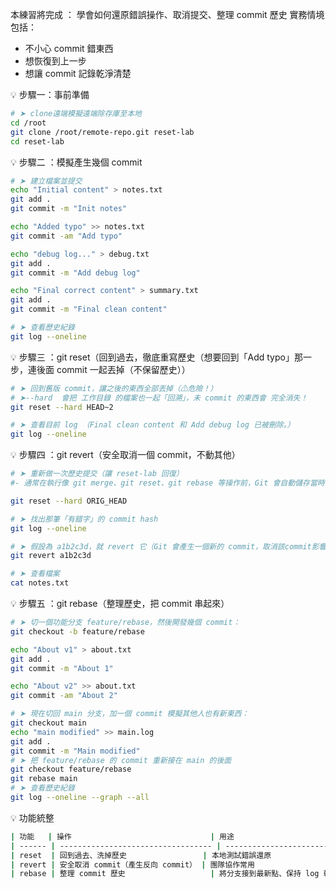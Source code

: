 本練習將完成 ：
學會如何還原錯誤操作、取消提交、整理 commit 歷史
實務情境包括：

- 不小心 commit 錯東西
- 想恢復到上一步
- 想讓 commit 記錄乾淨清楚

💡 步驟一：事前準備
```bash
# ➤ clone遠端模擬遠端除存庫至本地
cd /root
git clone /root/remote-repo.git reset-lab
cd reset-lab
```

💡 步驟二 ：模擬產生幾個 commit

```bash
# ➤ 建立檔案並提交
echo "Initial content" > notes.txt
git add .
git commit -m "Init notes"

echo "Added typo" >> notes.txt
git commit -am "Add typo"

echo "debug log..." > debug.txt
git add .
git commit -m "Add debug log"

echo "Final correct content" > summary.txt
git add .
git commit -m "Final clean content"

# ➤ 查看歷史紀錄
git log --oneline
```

💡 步驟三 ：git reset（回到過去，徹底重寫歷史（想要回到「Add typo」那一步，連後面 commit 一起丟掉（不保留歷史））

```bash
# ➤ 回到舊版 commit，讓之後的東西全部丟掉（⚠危險！）
# ➤--hard  會把 工作目錄 的檔案也一起「回溯」，未 commit 的東西會 完全消失！
git reset --hard HEAD~2

# ➤ 查看目前 log （Final clean content 和 Add debug log 已被刪除。）
git log --oneline


```

💡 步驟四 ：git revert（安全取消一個 commit，不動其他）

```bash
# ➤ 重新做一次歷史提交（讓 reset-lab 回復）
#- 通常在執行像 git merge、git reset、git rebase 等操作前，Git 會自動儲存當時的 HEAD 到 ORIG_HEAD，這讓你可以「回到操作前的狀態」

git reset --hard ORIG_HEAD

# ➤ 找出那筆「有錯字」的 commit hash
git log --oneline

# ➤ 假設為 a1b2c3d，就 revert 它（Git 會產生一個新的 commit，取消該commit影響）
git revert a1b2c3d

# ➤ 查看檔案
cat notes.txt
```

💡 步驟五 ：git rebase（整理歷史，把 commit 串起來）

```bash
# ➤ 切一個功能分支 feature/rebase，然後開發幾個 commit：
git checkout -b feature/rebase

echo "About v1" > about.txt
git add .
git commit -m "About 1"

echo "About v2" >> about.txt
git commit -am "About 2"

# ➤ 現在切回 main 分支，加一個 commit 模擬其他人也有新東西：
git checkout main
echo "main modified" >> main.log
git add .
git commit -m "Main modified"
# ➤ 把 feature/rebase 的 commit 重新接在 main 的後面
git checkout feature/rebase
git rebase main
# ➤ 查看歷史紀錄
git log --oneline --graph --all

```

💡 功能統整

```bash
| 功能   | 操作                               | 用途                            |
| ------ | ---------------------------------- | ------------------------------- |
| reset  | 回到過去、洗掉歷史                 | 本地測試錯誤還原                |
| revert | 安全取消 commit（產生反向 commit） | 團隊協作常用                    |
| rebase | 整理 commit 歷史                   | 將分支接到最新點、保持 log 乾淨 |
```

